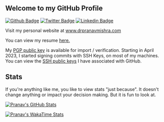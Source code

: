 ## Welcome to my GitHub Profile

[![Github Badge](https://img.shields.io/badge/-pranavmishra90-grey?style=flat&logo=github&logoColor=white&link=https://github.com/pranavmishra90/)](https://www.github.com/pranavmishra90/) [![Twitter Badge](https://img.shields.io/badge/-drpranavmishra-00acee?style=flat&logo=twitter&logoColor=white&link=https://twitter.com/drpranavmishra/)](https://www.twitter.com/drpranavmishra/) [![Linkedin Badge](https://img.shields.io/badge/-drpranavmishra-0072b1?style=flat&logo=Linkedin&logoColor=white&link=https://www.linkedin.com/in/drpranavmishra/)](https://www.linkedin.com/in/drpranavmishra/)  

Visit my personal website at www.drpranavmishra.com

<p align='left'> You can view my resume <a href='https://www.drpranavmishra.com/wp-content/uploads/cv/Pranav%20Mishra%20Curriculum%20Vitae.pdf' target=_blank><u>here</u>.</a></p>

My [PGP public key](./pgp/pranav-mishra-public.key) is available for import / verification. Starting in April 2023, I started signing commits with SSH Keys, on most of my machines. You can view the [SSH public keys](https://github.com/pranavmishra90.keys) I have associated with GitHub.



## Stats
If you're anything like me, you like to view stats "just because". It doesn't change anything or impact your decision making. But it is fun to look at.

[![Pranav's GitHub Stats](https://github-readme-stats-pm0102.vercel.app/api?username=pranavmishra90)](https://github.com/pranavmishra90/github-readme-stats)

[![Pranav's WakaTime Stats](https://github-readme-stats-pm0102.vercel.app/api/wakatime?username=pranavmishra90)](https://github.com/pranavmishra90/github-readme-stats)
<!-- Self-hosted api is not pulling -->

<!-- [![Top Langs](https://github-readme-stats-pm0102.vercel.app/api/top-langs/?username=pranavmishra90&layout=compact&langs_count=6)](https://github.com/pranavmishra90/github-readme-stats)
<p align=left> <img src=https://komarev.com/ghpvc/?username=pranavmishra90 alt=pranavmishra90 /> </p> -->


